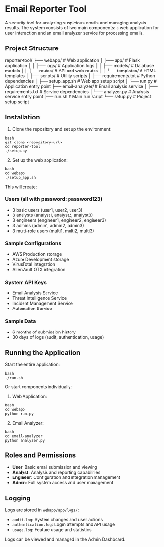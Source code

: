 # Email Reporter Tool

A security tool for analyzing suspicious emails and managing analysis results. The system consists of two main components: a web application for user interaction and an email analyzer service for processing emails.

## Project Structure 

reporter-tool/
├── webapp/ # Web application
│ ├── app/ # Flask application
│ │ ├── logs/ # Application logs
│ │ ├── models/ # Database models
│ │ ├── routes/ # API and web routes
│ │ └── templates/ # HTML templates
│ ├── scripts/ # Utility scripts
│ ├── requirements.txt # Python dependencies
│ ├── setup_app.sh # Web app setup script
│ └── run.py # Application entry point
├── email-analyzer/ # Email analysis service
│ ├── requirements.txt # Service dependencies
│ └── analyzer.py # Analysis service entry point
├── run.sh # Main run script
└── setup.py # Project setup script


## Installation

1. Clone the repository and set up the environment:

```
bash
git clone <repository-url>
cd reporter-tool
./setup.py
```

2. Set up the web application:

```
bash
cd webapp
./setup_app.sh
```

This will create:

### Users (all with password: password123)
- 3 basic users (user1, user2, user3)
- 3 analysts (analyst1, analyst2, analyst3)
- 3 engineers (engineer1, engineer2, engineer3)
- 3 admins (admin1, admin2, admin3)
- 3 multi-role users (multi1, multi2, multi3)

### Sample Configurations
- AWS Production storage
- Azure Development storage
- VirusTotal integration
- AlienVault OTX integration

### System API Keys
- Email Analysis Service
- Threat Intelligence Service
- Incident Management Service
- Automation Service

### Sample Data
- 6 months of submission history
- 30 days of logs (audit, authentication, usage)

## Running the Application

Start the entire application:

```
bash
./run.sh
```

Or start components individually:

1. Web Application:

```
bash
cd webapp
python run.py
```

2. Email Analyzer:

```
bash
cd email-analyzer
python analyzer.py
```

## Roles and Permissions

- **User**: Basic email submission and viewing
- **Analyst**: Analysis and reporting capabilities
- **Engineer**: Configuration and integration management
- **Admin**: Full system access and user management

## Logging

Logs are stored in `webapp/app/logs/`:
- `audit.log`: System changes and user actions
- `authentication.log`: Login attempts and API usage
- `usage.log`: Feature usage and statistics

Logs can be viewed and managed in the Admin Dashboard.